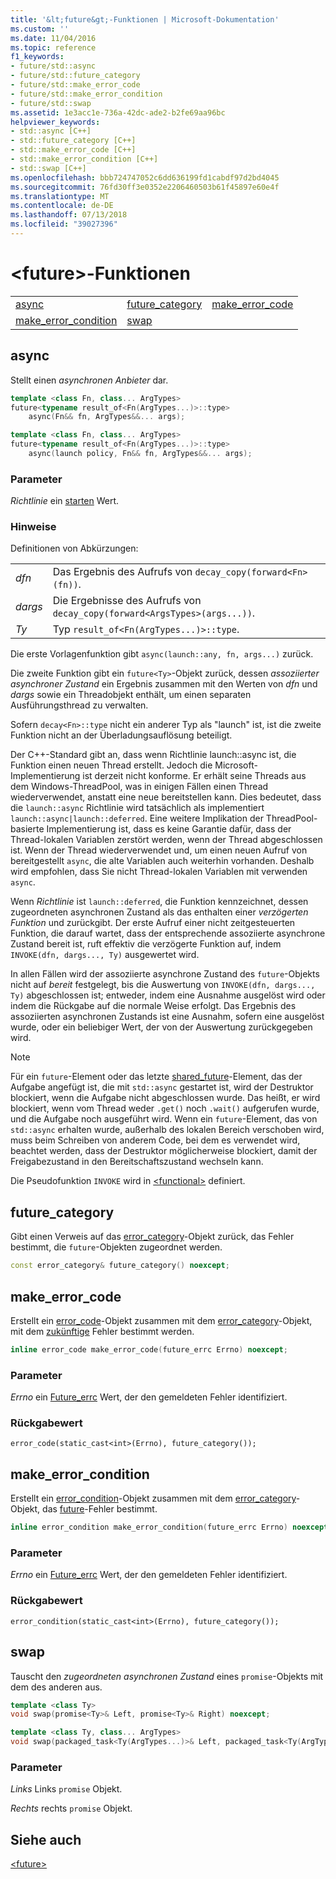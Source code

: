 ```yaml
---
title: '&lt;future&gt;-Funktionen | Microsoft-Dokumentation'
ms.custom: ''
ms.date: 11/04/2016
ms.topic: reference
f1_keywords:
- future/std::async
- future/std::future_category
- future/std::make_error_code
- future/std::make_error_condition
- future/std::swap
ms.assetid: 1e3acc1e-736a-42dc-ade2-b2fe69aa96bc
helpviewer_keywords:
- std::async [C++]
- std::future_category [C++]
- std::make_error_code [C++]
- std::make_error_condition [C++]
- std::swap [C++]
ms.openlocfilehash: bbb724747052c6dd636199fd1cabdf97d2bd4045
ms.sourcegitcommit: 76fd30ff3e0352e2206460503b61f45897e60e4f
ms.translationtype: MT
ms.contentlocale: de-DE
ms.lasthandoff: 07/13/2018
ms.locfileid: "39027396"
---
```

# <a name="ltfuturegt-functions"></a>&lt;future&gt;-Funktionen

||||
|-|-|-|
|[async](#async)|[future_category](#future_category)|[make_error_code](#make_error_code)|
|[make_error_condition](#make_error_condition)|[swap](#swap)|

## <a name="async"></a> async

Stellt einen *asynchronen Anbieter* dar.

```cpp
template <class Fn, class... ArgTypes>
future<typename result_of<Fn(ArgTypes...)>::type>
    async(Fn&& fn, ArgTypes&&... args);

template <class Fn, class... ArgTypes>
future<typename result_of<Fn(ArgTypes...)>::type>
    async(launch policy, Fn&& fn, ArgTypes&&... args);
```

### <a name="parameters"></a>Parameter

*Richtlinie* ein [starten](../standard-library/future-enums.md#launch) Wert.

### <a name="remarks"></a>Hinweise

Definitionen von Abkürzungen:

|||
|-|-|
|*dfn*|Das Ergebnis des Aufrufs von `decay_copy(forward<Fn>(fn))`.|
|*dargs*|Die Ergebnisse des Aufrufs von `decay_copy(forward<ArgsTypes>(args...))`.|
|*Ty*|Typ `result_of<Fn(ArgTypes...)>::type`.|

Die erste Vorlagenfunktion gibt `async(launch::any, fn, args...)` zurück.

Die zweite Funktion gibt ein `future<Ty>`-Objekt zurück, dessen *assoziierter asynchroner Zustand* ein Ergebnis zusammen mit den Werten von *dfn* und *dargs* sowie ein Threadobjekt enthält, um einen separaten Ausführungsthread zu verwalten.

Sofern `decay<Fn>::type` nicht ein anderer Typ als "launch" ist, ist die zweite Funktion nicht an der Überladungsauflösung beteiligt.

Der C++-Standard gibt an, dass wenn Richtlinie launch::async ist, die Funktion einen neuen Thread erstellt. Jedoch die Microsoft-Implementierung ist derzeit nicht konforme. Er erhält seine Threads aus dem Windows-ThreadPool, was in einigen Fällen einen Thread wiederverwendet, anstatt eine neue bereitstellen kann. Dies bedeutet, dass die `launch::async` Richtlinie wird tatsächlich als implementiert `launch::async|launch::deferred`.  Eine weitere Implikation der ThreadPool-basierte Implementierung ist, dass es keine Garantie dafür, dass der Thread-lokalen Variablen zerstört werden, wenn der Thread abgeschlossen ist. Wenn der Thread wiederverwendet und, um einen neuen Aufruf von bereitgestellt `async`, die alte Variablen auch weiterhin vorhanden. Deshalb wird empfohlen, dass Sie nicht Thread-lokalen Variablen mit verwenden `async`.

Wenn *Richtlinie* ist `launch::deferred`, die Funktion kennzeichnet, dessen zugeordneten asynchronen Zustand als das enthalten einer *verzögerten Funktion* und zurückgibt. Der erste Aufruf einer nicht zeitgesteuerten Funktion, die darauf wartet, dass der entsprechende assoziierte asynchrone Zustand bereit ist, ruft effektiv die verzögerte Funktion auf, indem `INVOKE(dfn, dargs..., Ty)` ausgewertet wird.

In allen Fällen wird der assoziierte asynchrone Zustand des `future`-Objekts nicht auf *bereit* festgelegt, bis die Auswertung von `INVOKE(dfn, dargs..., Ty)` abgeschlossen ist; entweder, indem eine Ausnahme ausgelöst wird oder indem die Rückgabe auf die normale Weise erfolgt. Das Ergebnis des assoziierten asynchronen Zustands ist eine Ausnahm, sofern eine ausgelöst wurde, oder ein beliebiger Wert, der von der Auswertung zurückgegeben wird.

> [!NOTE]
> Für ein `future`-Element oder das letzte [shared_future](../standard-library/shared-future-class.md)-Element, das der Aufgabe angefügt ist, die mit `std::async` gestartet ist, wird der Destruktor blockiert, wenn die Aufgabe nicht abgeschlossen wurde. Das heißt, er wird blockiert, wenn vom Thread weder `.get()` noch `.wait()` aufgerufen wurde, und die Aufgabe noch ausgeführt wird. Wenn ein `future`-Element, das von `std::async` erhalten wurde, außerhalb des lokalen Bereich verschoben wird, muss beim Schreiben von anderem Code, bei dem es verwendet wird, beachtet werden, dass der Destruktor möglicherweise blockiert, damit der Freigabezustand in den Bereitschaftszustand wechseln kann.

Die Pseudofunktion `INVOKE` wird in [\<functional>](../standard-library/functional.md) definiert.

## <a name="future_category"></a> future_category

Gibt einen Verweis auf das [error_category](../standard-library/error-category-class.md)-Objekt zurück, das Fehler bestimmt, die `future`-Objekten zugeordnet werden.

```cpp
const error_category& future_category() noexcept;
```

## <a name="make_error_code"></a> make_error_code

Erstellt ein [error_code](../standard-library/error-code-class.md)-Objekt zusammen mit dem [error_category](../standard-library/error-category-class.md)-Objekt, mit dem [zukünftige](../standard-library/future-class.md) Fehler bestimmt werden.

```cpp
inline error_code make_error_code(future_errc Errno) noexcept;
```

### <a name="parameters"></a>Parameter

*Errno* ein [Future_errc](../standard-library/future-enums.md#future_errc) Wert, der den gemeldeten Fehler identifiziert.

### <a name="return-value"></a>Rückgabewert

`error_code(static_cast<int>(Errno), future_category());`

## <a name="make_error_condition"></a> make_error_condition

Erstellt ein [error_condition](../standard-library/error-condition-class.md)-Objekt zusammen mit dem [error_category](../standard-library/error-category-class.md)-Objekt, das [future](../standard-library/future-class.md)-Fehler bestimmt.

```cpp
inline error_condition make_error_condition(future_errc Errno) noexcept;
```

### <a name="parameters"></a>Parameter

*Errno* ein [Future_errc](../standard-library/future-enums.md#future_errc) Wert, der den gemeldeten Fehler identifiziert.

### <a name="return-value"></a>Rückgabewert

`error_condition(static_cast<int>(Errno), future_category());`

## <a name="swap"></a>  swap

Tauscht den *zugeordneten asynchronen Zustand* eines `promise`-Objekts mit dem des anderen aus.

```cpp
template <class Ty>
void swap(promise<Ty>& Left, promise<Ty>& Right) noexcept;

template <class Ty, class... ArgTypes>
void swap(packaged_task<Ty(ArgTypes...)>& Left, packaged_task<Ty(ArgTypes...)>& Right) noexcept;
```

### <a name="parameters"></a>Parameter

*Links* Links `promise` Objekt.

*Rechts* rechts `promise` Objekt.

## <a name="see-also"></a>Siehe auch

[\<future>](../standard-library/future.md)<br/>
